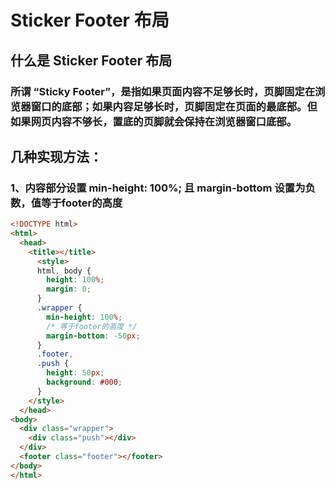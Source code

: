 # Sticker Footer 布局
## 什么是 Sticker Footer 布局
### 所谓 “Sticky Footer”，是指如果页面内容不足够长时，页脚固定在浏览器窗口的底部；如果内容足够长时，页脚固定在页面的最底部。但如果网页内容不够长，置底的页脚就会保持在浏览器窗口底部。
## 几种实现方法：
### 1、内容部分设置 min-height: 100%; 且 margin-bottom 设置为负数，值等于footer的高度
```html
<!DOCTYPE html>
<html>
  <head>
    <title></title>
	  <style>
      html, body {
        height: 100%;
        margin: 0;
      }
      .wrapper {
        min-height: 100%;
        /* 等于footer的高度 */
        margin-bottom: -50px;
      }
      .footer,
      .push {
        height: 50px;
        background: #000;
      }
    </style>
  </head>
<body>
  <div class="wrapper">
    <div class="push"></div>
  </div>
  <footer class="footer"></footer>
</body>
</html>
```
